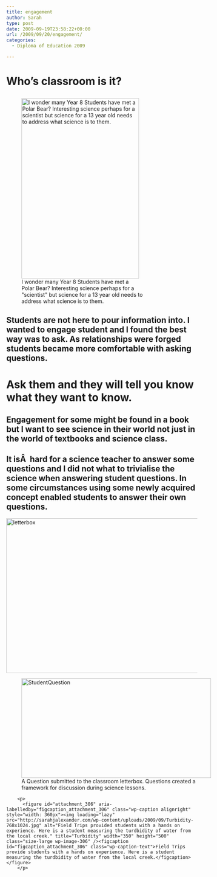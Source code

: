 ```yaml
---
title: engagement
author: Sarah
type: post
date: 2009-09-19T23:58:22+00:00
url: /2009/09/20/engagement/
categories:
  - Diploma of Education 2009

---
```

<dl class="wp-caption alignnone" style="width: 320px;">
  <dt class="wp-caption-dt">
  </dt>
</dl>

# Who&#8217;s classroom is it?</p> 

<figure class="wp-caption alignright" style="width: 320px"><img loading="lazy" src="http://www.thewestmorlandgazette.co.uk/resources/images/734357/?type=display" alt="I wonder many Year 8 Students have met a Polar Bear? Interesting science perhaps for a scientist but science for a 13 year old needs to address what science is to them." width="310" height="474" /><figcaption class="wp-caption-text">I wonder many Year 8 Students have met a Polar Bear? Interesting science perhaps for a "scientist" but science for a 13 year old needs to address what science is to them.</figcaption></figure></h1> 

## Students are not here to pour information into. I wanted to engage student and I found the best way was to ask. As relationships were forged students became more comfortable with asking questions.

# **Ask them and they will tell you know what they want to know.** 

## Engagement for some might be found in a book but I want to see science in their world not just in the world of textbooks and science class.

## It isÂ  hard for a science teacher to answer some questions and I did not what to trivialise the science when answering student questions. In some circumstances using some newly acquired concept enabled students to answer their own questions.

<img loading="lazy" class="alignleft size-large wp-image-372" title="letterbox" src="http://sarahjalexander.com/wp-content/uploads/2009/09/letterbox-1024x723.png" alt="letterbox" width="576" height="407" srcset="https://sarahjalexander.com/wp-content/uploads/2009/09/letterbox-1024x723.png 1024w, https://sarahjalexander.com/wp-content/uploads/2009/09/letterbox-300x212.png 300w, https://sarahjalexander.com/wp-content/uploads/2009/09/letterbox.png 1310w" sizes="(max-width: 576px) 100vw, 576px" /> 

<figure class="wp-caption alignnone" style="width: 510px"> </dt> </dl> 

<p style="text-align: right;">
  <div class="mceTemp">
    <dl id="attachment_258" class="wp-caption alignleft" style="width: 524px;">
      <dt class="wp-caption-dt">
        <img loading="lazy" class="size-large wp-image-258 " title="StudentQuestion" src="http://sarahjalexander.com/wp-content/uploads/2009/09/StudentQuestion-1024x604.jpg" alt="StudentQuestion" width="500" height="262" /><figcaption class="wp-caption-text">A Question submitted to the classroom letterbox. Questions created a framework for discussion during science lessons.</figcaption></figure></p> </div> 
        
        <p>
          <figure id="attachment_306" aria-labelledby="figcaption_attachment_306" class="wp-caption alignright" style="width: 360px"><img loading="lazy" src="http://sarahjalexander.com/wp-content/uploads/2009/09/Turbidity-768x1024.jpg" alt="Field Trips provided students with a hands on experience. Here is a student measuring the turdbidity of water from the local creek." title="Turbidity" width="350" height="500" class="size-large wp-image-306" /><figcaption id="figcaption_attachment_306" class="wp-caption-text">Field Trips provide students with a hands on experience. Here is a student measuring the turdbidity of water from the local creek.</figcaption></figure>
        </p>